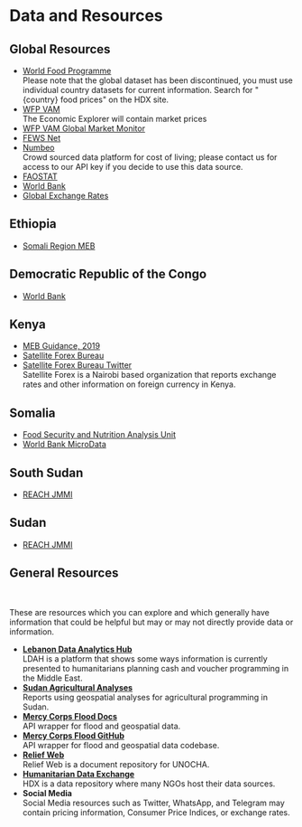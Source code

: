 # Data and Resources

## Global Resources
* [World Food Programme](https://data.humdata.org/search?q=prices&ext_search_source=main-nav)
&ensp;<div>Please note that the global dataset has been discontinued, you must use individual country datasets for current information. Search for "{country} food prices" on the HDX site.</div>
* [WFP VAM](https://dataviz.vam.wfp.org/)
&ensp;<div>The Economic Explorer will contain market prices</div>
* [WFP VAM Global Market Monitor](https://dataviz.vam.wfp.org/reports/global-coverage-global-market-monitor-mar-2024?_ga=2.7042226.1415718884.1713552522-1880991419.1713552521)
* [FEWS Net](https://fews.net/)
* [Numbeo](https://www.numbeo.com/cost-of-living/)
&ensp;<div>Crowd sourced data platform for cost of living; please contact us for access to our API key if you decide to use this data source.</div>   
* [FAOSTAT](https://www.fao.org/faostat/en/#data)
* [World Bank](https://microdata.worldbank.org/index.php/catalog/4509/data-dictionary/WLD_2021_RTFP-CTRY_v02_M?file_name=WLD_RTFP_country_2024-04-08.csv)
* [Global Exchange Rates](https://t.me/ExchangeRatesBot)

## Ethiopia
* [Somali Region MEB](https://reliefweb.int/report/ethiopia/ethiopia-cash-working-group-minimum-expenditure-basket-somali-region-guidance-note#:~:text=A%20MEB%20defines%20what%20a,costs%20in%20the%20local%20markets.)

## Democratic Republic of the Congo
* [World Bank](https://microdata.worldbank.org/index.php/catalog/4490/study-description#study_desc1684331430702)

## Kenya
* [MEB Guidance, 2019](https://www.calpnetwork.org/wp-content/uploads/2020/03/1568028538.MEB-interim-guidelines-document-Kenya-CWG-July-2019-1.pdf)
* [Satellite Forex Bureau](https://satelliteforexbureau.com/)
* [Satellite Forex Bureau Twitter](https://twitter.com/Satelliteforex)
&ensp;<div>Satellite Forex is a Nairobi based organization that reports exchange rates and other information on foreign currency in Kenya.<br></div>

## Somalia
* [Food Security and Nutrition Analysis Unit](https://fsnau.org/sectors/markets)
* [World Bank MicroData](https://microdata.worldbank.org/index.php/catalog/4504)

## South Sudan
* [REACH JMMI](https://www.impact-initiatives.org/resource-centre/?category[]=data_methods&location[]=215&order=latest&limit=10)

## Sudan
* [REACH JMMI](https://www.impact-initiatives.org/resource-centre/?category[]=data_methods&location[]=526&type[]=278&order=latest&limit=10)

## General Resources
&ensp;<div>These are resources which you can explore and which generally have information that could be helpful but may or may not directly provide data or information.<br></div>
* <b>[Lebanon Data Analytics Hub](https://d4it4d.shinyapps.io/Lebanon_Analytics_Hub/)</b>
&ensp;<div>LDAH is a platform that shows some ways information is currently presented to humanitarians planning cash and voucher programming in the Middle East.<br></div>
* <b>[Sudan Agricultural Analyses](https://www.mercycorps.org/research-resources/anticipating-agriculture-conditions)</b>
&ensp;<div>Reports using geospatial analyses for agricultural programming in Sudan.<br></div>
* <b>[Mercy Corps Flood Docs](https://mc-t4d.github.io/imageprocessing/readme.html)</b>
&ensp;<div>API wrapper for flood and geospatial data.<br></div>
* <b>[Mercy Corps Flood GitHub](https://github.com/mc-t4d/imageprocessing.git)</b>
&ensp;<div>API wrapper for flood and geospatial data codebase.<br></div>
* <b>[Relief Web](https://reliefweb.int/)</b>
&ensp;<div>Relief Web is a document repository for UNOCHA.<br></div>
* <b>[Humanitarian Data Exchange](https://data.humdata.org/)</b>
&ensp;<div>HDX is a data repository where many NGOs host their data sources.<br></div>
* <b>Social Media</b>
&ensp;<div>Social Media resources such as Twitter, WhatsApp, and Telegram may contain pricing information, Consumer Price Indices, or exchange rates. <br></div>

